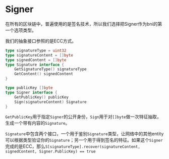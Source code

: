 # Signer



在所有的区块链中，普遍使用的是签名技术，所以我们选择把Signer作为bni的第一个选项类型。

我们的抽象接口参照的是ECC方式。

```go
type signatureType = uint32
type signatureContent = []byte
type signedContent = []byte
type Signature interface {
	GetSignatureType() signatureType
	GetContent() signedContent
}

type publicKey []byte
type Signer interface {
	GetPublicKey() publicKey
	Sign(signatureContent) Signature
}
```

`GetPublicKey`用于指定`Signer`的公开身份，`Sign`用于对`[]byte`做一次特征抽取，生成一个带有内容的`Signature`。

`Signature`中包含两个接口，一个用于鉴别`Signature`类型，让网络中的其他entity可以根据类型验证你的`Signature`；另一个用于得到签名的特征。如果这个`Signer`完成的是ECC，那么`S[signatureType].recover(signatureContent, signedContent, Signer.PublicKey) == true`

